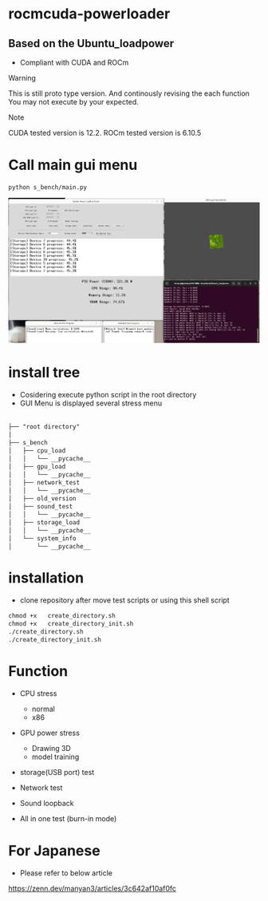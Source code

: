 # rocmcuda-powerloader
## Based on the Ubuntu_loadpower 
- Compliant with CUDA and ROCm

> [!WARNING]
> This is still proto type version. And continously revising the each function
> You may not execute by your expected.

> [!NOTE]
> CUDA tested version is 12.2.
> ROCm tested version is 6.10.5 
  
# Call main gui menu

```
python s_bench/main.py

```

![Test Image 3](burn-in_mode.png)


# install tree

- Cosidering execute python script in the root directory
- GUI Menu is displayed several stress menu




```

├── "root directory"
│   
├── s_bench
│   ├── cpu_load
│   │   └── __pycache__
│   ├── gpu_load
│   │   └── __pycache__
│   ├── network_test
│   │   └── __pycache__
│   ├── old_version
│   ├── sound_test
│   │   └── __pycache__
│   ├── storage_load
│   │   └── __pycache__
│   └── system_info
│       └── __pycache__

```

# installation
- clone repository after move test scripts or using this shell script
```
chmod +x   create_directory.sh
chmod +x   create_directory_init.sh
./create_directory.sh
./create_directory_init.sh
```

# Function
- CPU stress
   - normal
   - x86  
- GPU power stress
   - Drawing 3D
   - model training

- storage(USB port) test
- Network test
- Sound loopback
- All in one test (burn-in mode)


  

# For Japanese 
- Please refer to below article

https://zenn.dev/manyan3/articles/3c642af10af0fc
